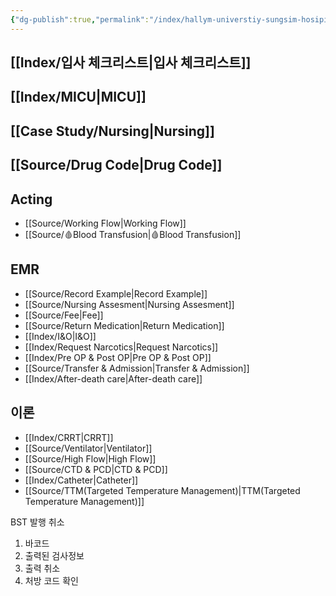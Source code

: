 ```yaml
---
{"dg-publish":true,"permalink":"/index/hallym-universtiy-sungsim-hosipital/","created":"2025-09-14T11:28:16.000+09:00","updated":"2025-10-13T12:27:34.890+09:00"}
---
```


## [[Index/입사 체크리스트\|입사 체크리스트]]

## [[Index/MICU\|MICU]]
## [[Case Study/Nursing\|Nursing]]
## [[Source/Drug Code\|Drug Code]]
## Acting
- [[Source/Working Flow\|Working Flow]]
- [[Source/🩸Blood Transfusion\|🩸Blood Transfusion]]

## EMR
- [[Source/Record Example\|Record Example]]
- [[Source/Nursing Assesment\|Nursing Assesment]]
- [[Source/Fee\|Fee]]
- [[Source/Return Medication\|Return Medication]]
- [[Index/I&O\|I&O]]
- [[Index/Request Narcotics\|Request Narcotics]]
- [[Index/Pre OP & Post OP\|Pre OP & Post OP]]
- [[Source/Transfer & Admission\|Transfer & Admission]]
- [[Index/After-death care\|After-death care]]
## 이론
- [[Index/CRRT\|CRRT]]
- [[Source/Ventilator\|Ventilator]]
- [[Source/High Flow\|High Flow]]
- [[Source/CTD & PCD\|CTD & PCD]]
- [[Index/Catheter\|Catheter]]
- [[Source/TTM(Targeted Temperature Management)\|TTM(Targeted Temperature Management)]]


BST 발행 취소
1. 바코드
2. 출력된 검사정보
3. 출력 취소 
4. 처방 코드 확인 